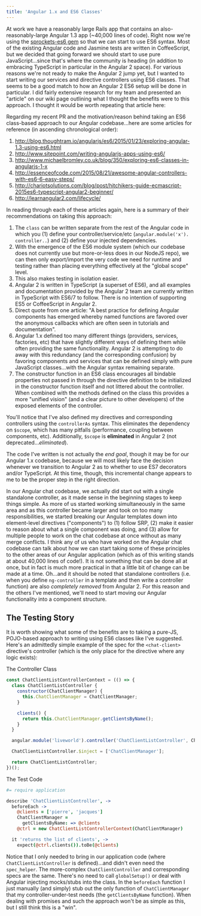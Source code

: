 ```yaml
---
title: 'Angular 1.x and ES6 Classes'
---
```


At work we have a reasonably large Rails app that contains an also-reasonably-large Angular 1.3 app (~40,000 lines of code).  Right now we're using the [sprockets-es6 gem](https://github.com/TannerRogalsky/sprockets-es6) so that we can start to use ES6 syntax.  Most of the existing Angular code and Jasmine tests are written in CoffeeScript, but we decided that going forward we should start to use pure JavaScript...since that's where the community is heading (in addition to embracing TypeScript in particular in the Angular 2 space).  For various reasons we're not ready to make the Angular 2 jump yet, but I wanted to start writing our services and directive controllers using ES6 classes.  That seems to be a good match to how an Angular 2 ES6 setup will be done in particular.  I did fairly extensive research for my team and presented an "article" on our wiki page outlining what I thought the benefits were to this approach.  I thought it would be worth repeating that article here:

Regarding my recent PR and the motivation/reason behind taking an ES6 class-based approach to our Angular codebase...here are some articles for reference (in ascending chronological order):

1. http://blog.thoughtram.io/angularjs/es6/2015/01/23/exploring-angular-1.3-using-es6.html
2. http://www.sitepoint.com/writing-angularjs-apps-using-es6/
3. http://www.michaelbromley.co.uk/blog/350/exploring-es6-classes-in-angularjs-1-x
4. http://essenceofcode.com/2015/08/21/awesome-angular-controllers-with-es6-6-easy-steps/
5. http://chariotsolutions.com/blog/post/hitchikers-guide-ecmascript-2015es6-typescript-angular2-beginner/
6. http://learnangular2.com/lifecycle/

In reading through each of these articles again, here is a summary of their recommendations on taking this approach:

1. The `class` can be written separate from the rest of the Angular code in which you (1) define your controller/service/etc (`angular.module('x'). controller..`) and (2) define your injected dependencies.
  1. With the emergence of the ES6 module system (which our codebase does not currently use but more-or-less does in our NodeJS repo), we can then only export/import the very code we need for runtime and testing rather than placing everything effectively at the "global scope" level.
  2. This also makes testing in isolation easier.
2. Angular 2 is written in TypeScript (a superset of ES6), and all examples and documentation provided by the Angular 2 team are currently written in TypeScript with ES6/7 to follow.  There is no intention of supporting ES5 or CoffeeScript in Angular 2.
3. Direct quote from one article: "A best practice for defining Angular components has emerged whereby named functions are favored over the anonymous callbacks which are often seen in tutorials and documentation".
4. Angular 1.x defined too many different things (providers, services, factories, etc) that have slightly different ways of defining them while often providing the same functionality.  Angular 2 is attempting to do away with this redundancy (and the corresponding confusion) by favoring components and services that can be defined simply with pure JavaScript classes...with the Angular syntax remaining separate.
5. The constructor function in an ES6 class encourages all bindable properties not passed in through the directive definition to be initialized in the constructor function itself and not littered about the controller.  When combined with the methods defined on the class this provides a more "unified vision" (and a clear picture to other developers) of the exposed elements of the controller.

You'll notice that I've also defined my directives and corresponding controllers using the `controllerAs` syntax.  This eliminates the dependency on `$scope`, which has many pitfalls (performance, coupling between components, etc).  Additionally, `$scope` is **eliminated** in Angular 2 (not deprecated...*eliminated*).

The code I've written is not actually the *end goal*, though it may be for our Angular 1.x codebase, because we will most likely face the decision whenever we transition to Angular 2 as to whether to use ES7 decorators and/or TypeScript.  At this time, though, this incremental change appears to me to be the proper step in the right direction.

In our Angular chat codebase, we actually did start out with a single standalone controller, as it made sense in the beginning stages to keep things simple.  As more of us started working simultaneously in the same area and as this controller became larger and took on too many responsibilities, we started breaking our Angular templates down into element-level directives ("components") to (1) follow SRP, (2) make it easier to reason about what a single component was doing, and (3) allow for multiple people to work on the chat codebase at once without as many merge conflicts.  I think any of us who have worked on the Angular chat codebase can talk about how we can start taking some of these principles to the other areas of our Angular application (which as of this writing stands at about 40,000 lines of code!).  It is not something that can be done all at once, but in fact is much more practical in that a little bit of change can be made at a time.  Oh...and it should be noted that standalone controllers (i.e. when you define `ng-controller` in a template and then write a controller function) are also *completely removed* from Angular 2.  For this reason and the others I've mentioned, we'll need to start moving our Angular functionality into a component structure.

## The Testing Story ##

It is worth showing what some of the benefits are to taking a pure-JS, POJO-based approach to writing using ES6 classes like I've suggested.  Here's an admittedly simple example of the spec for the `<chat-client>` directive's controller (which is the only place for the directive where any logic exists):

The Controller Class

```javascript
const ChatClientListControllerContext = (() => {
  class ChatClientListController {
    constructor(ChatClientManager) {
      this.ChatClientManager = ChatClientManager;
    }

    clients() {
      return this.ChatClientManager.getClientsByName();
    }
  }

  angular.module('liveworld').controller('ChatClientListController', ChatClientListController);

  ChatClientListController.$inject = ['ChatClientManager'];

  return ChatClientListController;
})();
```

The Test Code

```coffeescript
#= require application

describe 'ChatClientListController', ->
  beforeEach ->
    @clients = ['pierre', 'jacques']
    ChatClientManager =
      getClientsByName: => @clients
    @ctrl = new ChatClientListControllerContext(ChatClientManager)

  it 'returns the list of clients', ->
    expect(@ctrl.clients()).toBe(@clients)
```

Notice that I only needed to bring in our application code (where `ChatClientListController` is defined)...and didn't even need the `spec_helper`. The more-complex `ChatClientController` and corresponding specs are the same.  There's no need to call `globalSetup()` or deal with Angular injecting mocks/stubs into the class.  In the `beforeEach` function I just manually (and simply) stub out the only function of `ChatClientManager` that my controller-under-test needs (the `getClientsByName` function).  When dealing with promises and such the approach won't be as simple as this, but I still think this is a "win".

